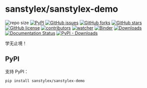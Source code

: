 # sanstylex/sanstylex-demo

![repo size](https://img.shields.io/github/repo-size/sanstylex/sanstylex-demo.svg)
[![PyPI][pypi-badge]][pypi-link]
[![GitHub issues][issue-badge]][issue-link]
[![GitHub forks][fork-badge]][fork-link]
[![GitHub stars][star-badge]][star-link]
[![GitHub license][license-badge]][license-link]
[![contributors][contributor-badge]][contributor-link]
[![watcher][watcher-badge]][watcher-link]
[![Binder][binder-badge]][binder-link]
[![Downloads][download-badge]][download-link]
[![Documentation Status][status-badge]][status-link]
[![PyPI - Downloads][install-badge]][install-link]

学无止境！

[pypi-badge]: https://img.shields.io/pypi/v/sanstylex-demo.svg
[pypi-link]: https://pypi.org/project/sanstylex-demo/
[issue-badge]: https://img.shields.io/github/issues/sanstylex/sanstylex-demo
[issue-link]: https://github.com/sanstylex/sanstylex-demo/issues
[fork-badge]: https://img.shields.io/github/forks/sanstylex/sanstylex-demo
[fork-link]: https://github.com/sanstylex/sanstylex-demo/network
[star-badge]: https://img.shields.io/github/stars/sanstylex/sanstylex-demo
[star-link]: https://github.com/sanstylex/sanstylex-demo/stargazers
[license-badge]: https://img.shields.io/github/license/sanstylex/sanstylex-demo
[license-link]: https://github.com/sanstylex/sanstylex-demo/LICENSE
[contributor-badge]: https://img.shields.io/github/contributors/sanstylex/sanstylex-demo
[contributor-link]: https://github.com/sanstylex/sanstylex-demo/contributors
[watcher-badge]: https://img.shields.io/github/watchers/sanstylex/sanstylex-demo
[watcher-link]: https://github.com/sanstylex/sanstylex-demo/watchers
[binder-badge]: https://mybinder.org/badge_logo.svg
[binder-link]: https://mybinder.org/v2/gh/sanstylex/sanstylex-demo/main
[install-badge]: https://img.shields.io/pypi/dw/sanstylex-demo?label=pypi%20installs
[install-link]: https://pypistats.org/packages/sanstylex-demo
[status-badge]: https://readthedocs.org/projects/sanstylex-demo/badge/?version=latest
[status-link]: https://sanstylex-demo.readthedocs.io/zh/latest/?badge=latest
[download-badge]: https://pepy.tech/badge/sanstylex-demo
[download-link]: https://pepy.tech/project/sanstylex-demo

## PyPI

支持 PyPI：

```sh
pip install sanstylex/sanstylex-demo
```
